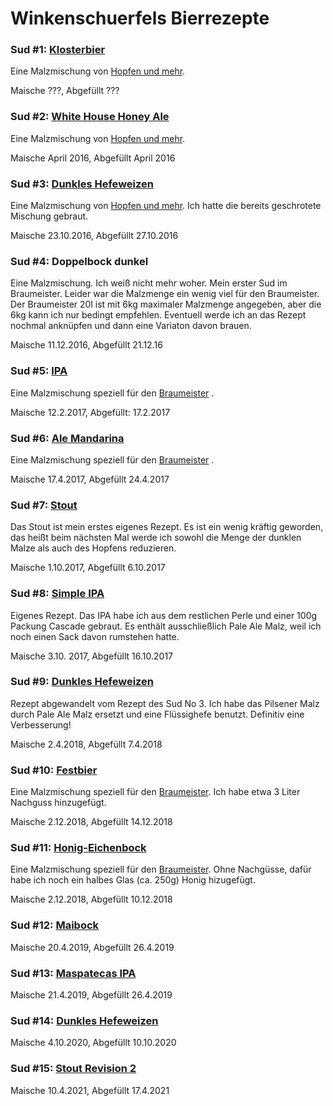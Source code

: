 # Winkenschuerfels Bierrezepte

### Sud #1: [Klosterbier](https://www.hobbybrauerversand.de/mediafiles/Anleitungen/Mischungen/Klosterbier.pdf)
Eine Malzmischung von [Hopfen und mehr](https://www.hobbybrauerversand.de). 

Maische ???, Abgefüllt ???

### Sud #2: [White House Honey Ale](https://www.hobbybrauerversand.de/mediafiles/Anleitungen/Mischungen/Obama%20Honig%20Ale.pdf)
Eine Malzmischung von [Hopfen und mehr](https://www.hobbybrauerversand.de). 

Maische April 2016, Abgefüllt April 2016

### Sud #3: [Dunkles Hefeweizen](https://www.hobbybrauerversand.de/mediafiles/Anleitungen/Mischungen/Dunkles%20Hefeweizen.pdf)
Eine Malzmischung von [Hopfen und mehr](https://www.hobbybrauerversand.de). Ich hatte die bereits geschrotete Mischung gebraut.

Maische 23.10.2016, Abgefüllt 27.10.2016

### Sud #4: Doppelbock dunkel
Eine Malzmischung. Ich weiß nicht mehr woher. Mein erster Sud im Braumeister. Leider war die Malzmenge ein wenig viel für den Braumeister. Der Braumeister 20l ist mit 6kg maximaler Malzmenge angegeben, aber die 6kg kann ich nur bedingt empfehlen. Eventuell werde ich an das Rezept nochmal anknüpfen und dann eine Variaton davon brauen.

Maische 11.12.2016, Abgefüllt 21.12.16

### Sud #5: [IPA](https://www.speidels-braumeister.de/de/braurezepte/ipa.html)
Eine Malzmischung speziell für den [Braumeister](https://www.speidels-braumeister.de) .

Maische 12.2.2017, Abgefüllt: 17.2.2017

### Sud #6: [Ale Mandarina](https://www.speidels-braumeister.de/de/braurezepte/ale-bavaria-mandarina.html)
Eine Malzmischung speziell für den [Braumeister](https://www.speidels-braumeister.de) . 

Maische 17.4.2017, Abgefüllt 24.4.2017

### Sud #7: [Stout](Stout.md)
Das Stout ist mein erstes eigenes Rezept. Es ist ein wenig kräftig geworden, das heißt beim nächsten Mal werde ich sowohl die Menge der dunklen Malze als auch des Hopfens reduzieren.

Maische 1.10.2017, Abgefüllt 6.10.2017

### Sud #8: [Simple IPA](SimpleIPA.md)
Eigenes Rezept. Das IPA habe ich aus dem restlichen Perle und einer 100g Packung Cascade gebraut. Es enthält ausschließlich Pale Ale Malz, weil ich noch einen Sack davon rumstehen hatte.

Maische 3.10. 2017, Abgefüllt 16.10.2017

### Sud #9: [Dunkles Hefeweizen](DunklesHefeweizen.md)
Rezept abgewandelt vom Rezept des Sud No 3. Ich habe das Pilsener Malz durch Pale Ale Malz ersetzt und eine Flüssighefe benutzt. Definitiv eine Verbesserung!

Maische 2.4.2018, Abgefüllt 7.4.2018

### Sud #10: [Festbier](https://www.speidels-braumeister.de/de/braurezepte/festbier.html)
Eine Malzmischung speziell für den [Braumeister](https://www.speidels-braumeister.de). Ich habe etwa 3 Liter Nachguss hinzugefügt.

Maische 2.12.2018, Abgefüllt 14.12.2018

### Sud #11: [Honig-Eichenbock](https://www.speidels-braumeister.de/de/braurezepte/eichenbock.html)
Eine Malzmischung speziell für den [Braumeister](https://www.speidels-braumeister.de). Ohne Nachgüsse, dafür habe ich noch ein halbes Glas (ca. 250g) Honig hizugefügt.

Maische 2.12.2018, Abgefüllt 10.12.2018

### Sud #12:  [Maibock](Maibock.md)

Maische 20.4.2019, Abgefüllt 26.4.2019

### Sud #13: [Maspatecas IPA](MaspatecasIPA.md)

Maische 21.4.2019, Abgefüllt 26.4.2019

### Sud #14: [Dunkles Hefeweizen](DunklesHefeweizen.md)

Maische 4.10.2020, Abgefüllt 10.10.2020

### Sud #15: [Stout Revision 2](StoutRev2.md)

Maische 10.4.2021, Abgefüllt 17.4.2021
